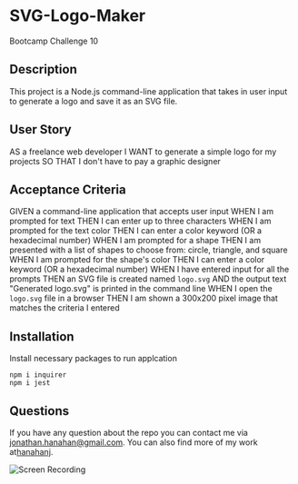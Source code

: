 # SVG-Logo-Maker
Bootcamp Challenge 10

  ## Description
 This project is a Node.js command-line application that takes in user input to generate a logo and save it as an SVG file.

 ## User Story
 AS a freelance web developer
I WANT to generate a simple logo for my projects
SO THAT I don't have to pay a graphic designer

## Acceptance Criteria
GIVEN a command-line application that accepts user input
WHEN I am prompted for text
THEN I can enter up to three characters
WHEN I am prompted for the text color
THEN I can enter a color keyword (OR a hexadecimal number)
WHEN I am prompted for a shape
THEN I am presented with a list of shapes to choose from: circle, triangle, and square
WHEN I am prompted for the shape's color
THEN I can enter a color keyword (OR a hexadecimal number)
WHEN I have entered input for all the prompts
THEN an SVG file is created named `logo.svg`
AND the output text "Generated logo.svg" is printed in the command line
WHEN I open the `logo.svg` file in a browser
THEN I am shown a 300x200 pixel image that matches the criteria I entered


## Installation
  Install necessary packages to run applcation
  
  ````
  npm i inquirer
  npm i jest
  ````

  ## Questions
  If you have any question about the repo you can contact me via jonathan.hanahan@gmail.com.
  You can also find more of my work at[hanahanj](https://github.com/hanahanj).


![Screen Recording](https://drive.google.com/file/d/1-OgV1D4V5DVH2SQ0f0izWCqO9-LJ3xsJ/view)
